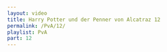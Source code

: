 ```yaml
---
layout: video
title: Harry Potter und der Penner von Alcatraz 12
permalink: /PvA/12/
playlist: PvA
part: 12
---
```

